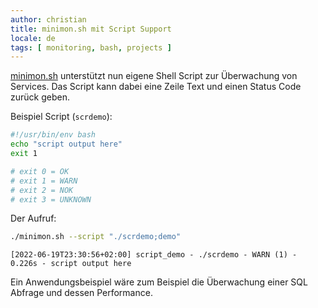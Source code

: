 ```yaml
---
author: christian
title: minimon.sh mit Script Support
locale: de
tags: [ monitoring, bash, projects ]
---
```


[minimon.sh][minimon] unterstützt nun eigene Shell Script zur Überwachung von
Services. Das Script kann dabei eine Zeile Text und einen Status Code zurück
geben. 

[minimon]: https://github.com/perryflynn/minimon

Beispiel Script (`scrdemo`):

```sh
#!/usr/bin/env bash
echo "script output here"
exit 1

# exit 0 = OK
# exit 1 = WARN
# exit 2 = NOK
# exit 3 = UNKNOWN
```

Der Aufruf:

```sh
./minimon.sh --script "./scrdemo;demo"
```

```
[2022-06-19T23:30:56+02:00] script_demo - ./scrdemo - WARN (1) - 0.226s - script output here
```

Ein Anwendungsbeispiel wäre zum Beispiel die Überwachung einer SQL Abfrage und dessen
Performance.

